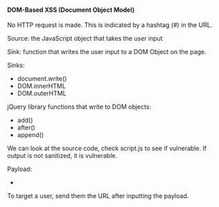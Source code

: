 #### DOM-Based XSS (Document Object Model)


No HTTP request is made. This is indicated by a hashtag (#) in the URL.

Source: the JavaScript object that takes the user input

Sink: function that writes the user input to a DOM Object on the page.

Sinks:
- document.write()
- DOM.innerHTML
- DOM.outerHTML

jQuery library functions that write to DOM objects:
- add()
- after()
- append()

We can look at the source code, check script.js to see if vulnerable. If output is not sanitized, it is vulnerable.

Payload:
- <img src="" onerror=alert(window.origin)>

To target a user, send them the URL after inputting the payload.

